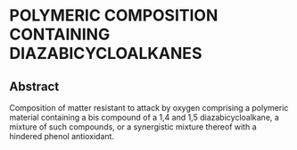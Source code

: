 # POLYMERIC COMPOSITION CONTAINING DIAZABICYCLOALKANES

## Abstract
Composition of matter resistant to attack by oxygen comprising a polymeric material containing a bis compound of a 1,4 and 1,5 diazabicycloalkane, a mixture of such compounds, or a synergistic mixture thereof with a hindered phenol antioxidant.